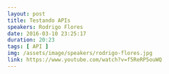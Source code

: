 ```yaml
---
layout: post
title: Testando APIs
speakers: Rodrigo Flores
date: 2016-03-10 23:25:17
duration: 20:23
tags: [ API ]
img: /assets/image/speakers/rodrigo-flores.jpg
link: https://www.youtube.com/watch?v=f5ReRP5ouWQ
---
```

